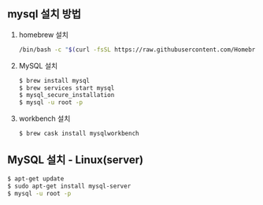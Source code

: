 ## mysql 설치 방법
1. homebrew 설치 
    ```bash
    /bin/bash -c "$(curl -fsSL https://raw.githubusercontent.com/Homebrew/install/HEAD/install.sh)"
    ```
2. MySQL 설치 
    ```bash
    $ brew install mysql 
    $ brew services start mysql
    $ mysql_secure_installation
    $ mysql -u root -p
    ```
3. workbench 설치 
    ```bash
    $ brew cask install mysqlworkbench
    ```

## MySQL 설치 - Linux(server)
```bash
$ apt-get update
$ sudo apt-get install mysql-server
$ mysql -u root -p
```